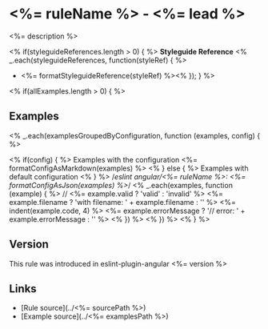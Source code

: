 <!-- WARNING: Generated documentation. Edit docs and examples in the rule and examples file ('<%= sourcePath %>', '<%= examplesPath %>'). -->

# <%= ruleName %> - <%= lead %>

<%= description %>

<% if(styleguideReferences.length > 0) { %>
**Styleguide Reference**
<% _.each(styleguideReferences, function(styleRef) { %>
* <%= formatStyleguideReference(styleRef) %><% }); } %>

<% if(allExamples.length > 0) { %>
## Examples

<% _.each(examplesGroupedByConfiguration, function (examples, config) { %>

<% if(config) { %>
Examples with the configuration <%= formatConfigAsMarkdown(examples) %>
<% } else { %>
Examples with default configuration
<% } %>
    /*eslint angular/<%= ruleName %>: <%= formatConfigAsJson(examples) %>*/
    <% _.each(examples, function (example) { %>
    // <%= example.valid ? 'valid' : 'invalid' %> <%= example.filename ? 'with filename: ' + example.filename : '' %>
    <%= indent(example.code, 4) %> <%= example.errorMessage ? '// error: ' + example.errorMessage : '' %>
    <% }) %>
<% }) %>
<% } %>

## Version

This rule was introduced in eslint-plugin-angular <%= version %>

## Links

* [Rule source](../<%= sourcePath %>)
* [Example source](../<%= examplesPath %>)
